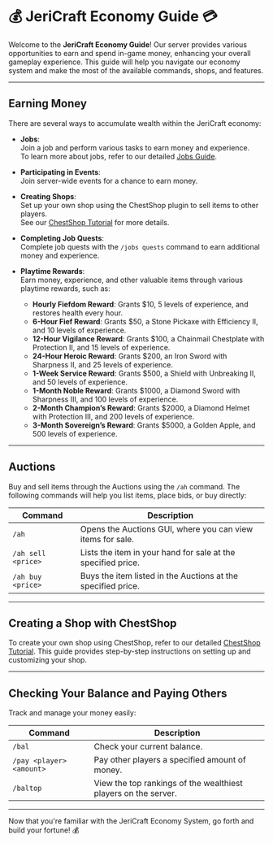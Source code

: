 # 💰 JeriCraft Economy Guide 💳

Welcome to the **JeriCraft Economy Guide**! Our server provides various opportunities to earn and spend in-game
money, enhancing your overall gameplay experience. This guide will help you navigate our economy system
and make the most of the available commands, shops, and features.

---

## **Earning Money**

There are several ways to accumulate wealth within the JeriCraft economy:

- **Jobs**:  
  Join a job and perform various tasks to earn money and experience.  
  To learn more about jobs, refer to our detailed [Jobs Guide](/docs/guides/Jobs.md).

- **Participating in Events**:  
  Join server-wide events for a chance to earn money.

- **Creating Shops**:  
  Set up your own shop using the ChestShop plugin to sell items to other players.  
  See our [ChestShop Tutorial](/docs/guides/Chest%20Shop.md) for more details.

- **Completing Job Quests**:  
  Complete job quests with the `/jobs quests` command to earn additional money and experience.

- **Playtime Rewards**:  
  Earn money, experience, and other valuable items through various playtime rewards, such as:
    - **Hourly Fiefdom Reward**: Grants $10, 5 levels of experience, and restores health every hour.
    - **6-Hour Fief Reward**: Grants $50, a Stone Pickaxe with Efficiency II, and 10 levels of experience.
    - **12-Hour Vigilance Reward**: Grants $100, a Chainmail Chestplate with Protection II, and 15 levels of
      experience.
    - **24-Hour Heroic Reward**: Grants $200, an Iron Sword with Sharpness II, and 25 levels of experience.
    - **1-Week Service Reward**: Grants $500, a Shield with Unbreaking II, and 50 levels of experience.
    - **1-Month Noble Reward**: Grants $1000, a Diamond Sword with Sharpness III, and 100 levels of
      experience.
    - **2-Month Champion’s Reward**: Grants $2000, a Diamond Helmet with Protection III, and 200 levels of
      experience.
    - **3-Month Sovereign’s Reward**: Grants $5000, a Golden Apple, and 500 levels of experience.

---

## **Auctions**

Buy and sell items through the Auctions using the `/ah` command. The following commands will help you list items,
place bids, or buy directly:

| **Command**        | **Description**                                              |
|--------------------|--------------------------------------------------------------|
| `/ah`              | Opens the Auctions GUI, where you can view items for sale.   |
| `/ah sell <price>` | Lists the item in your hand for sale at the specified price. |
| `/ah buy <price>`  | Buys the item listed in the Auctions at the specified price. |

---

## **Creating a Shop with ChestShop**

To create your own shop using ChestShop, refer to our detailed [ChestShop Tutorial](/docs/guides/Chest%20Shop.md).
This guide provides step-by-step instructions on setting up and customizing your shop.

---

## **Checking Your Balance and Paying Others**

Track and manage your money easily:

| **Command**                     | **Description**                                                   |
|---------------------------------|-------------------------------------------------------------------|
| `/bal`                          | Check your current balance.                                       |
| `/pay <player> <amount>`        | Pay other players a specified amount of money.                    |
| `/baltop`                       | View the top rankings of the wealthiest players on the server.    |

---

Now that you're familiar with the JeriCraft Economy System, go forth and build your fortune! 💰